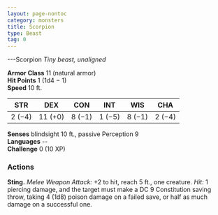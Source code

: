 ```yaml
---
layout: page-nontoc
category: monsters
title: Scorpion
type: Beast
tag: 0
---
```

---Scorpion 
_Tiny beast, unaligned_

**Armor Class** 11 (natural armor)    
**Hit Points** 1 (1d4 − 1)    
**Speed** 10 ft. 

| STR     | DEX     | CON     | INT     | WIS     | CHA     |
|---------|---------|---------|---------|---------|---------|
| 2 (−4)  | 11 (+0) | 8 (−1)  | 1 (−5)  | 8 (−1)  | 2 (−4)  |  

**Senses** blindsight 10 ft., passive Perception 9    
**Languages** --    
**Challenge** 0 (10 XP) 

### Actions 
**Sting.** _Melee Weapon Attack:_ +2 to hit, reach 5 ft., one creature. _Hit:_ 1 piercing damage, and the target must make a DC 9 Constitution saving throw, taking 4 (1d8) poison damage on a failed save, or half as much damage on a successful one. 